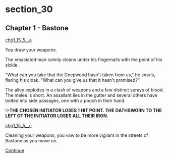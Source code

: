 
# section_30

## Chapter 1 - Bastone

[chp1_15_5__a](../../decomp/app/src/main/res/raw/chp1_15_5__a.mp3 ':include :type=audio')

You draw your weapons.

The emaciated man calmly cleans under his fingernails with the point of his sickle.

"What can you take that the Deepwood hasn't taken from us," he snarls, flaring his cloak. "What can you give us that it hasn't promised?"

The alley explodes in a clash of weapons and a few distinct sprays of blood. The melee is short. An assailant lies in the gutter and several others have bolted into side passages, one with a pouch in their hand.

!>**THE CHOSEN INITIATOR LOSES 1 HIT POINT. THE OATHSWORN TO THE LEFT OF THE INITIATOR LOSES ALL THEIR IRON.** 

[chp1_15_5__c](../../decomp/app/src/main/res/raw/chp1_15_5__c.mp3 ':include :type=audio')

Cleaning your weapons, you vow to be more vigilant in the streets of Bastone as you move on.

[Continue](output/chapter1/section_32.md)


